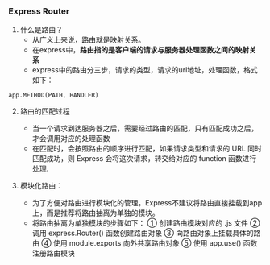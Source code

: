 ### Express Router

1. 什么是路由？
   - 从广义上来说，路由就是映射关系。
   - 在express中，**路由指的是客户端的请求与服务器处理函数之间的映射关系**
   - express中的路由分三步，请求的类型，请求的url地址，处理函数，格式如下：
  
  `app.METHOD(PATH, HANDLER)`

2. 路由的匹配过程
   - 当一个请求到达服务器之后，需要经过路由的匹配，只有匹配成功之后，才会调用对应的处理函数
   - 在匹配时，会按照路由的顺序进行匹配，如果请求类型和请求的 URL 同时匹配成功，则 Express 会将这次请求，转交给对应的 function 函数进行处理.
  
  
3. 模块化路由：
   - 为了方便对路由进行模块化的管理，Express不建议将路由直接挂载到app上，而是推荐将路由抽离为单独的模块。
   - 将路由抽离为单独模块的步骤如下：
① 创建路由模块对应的 .js 文件
② 调用 express.Router() 函数创建路由对象
③ 向路由对象上挂载具体的路由
④ 使用 module.exports 向外共享路由对象
⑤ 使用 app.use() 函数注册路由模块